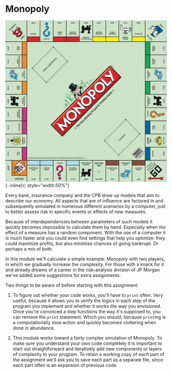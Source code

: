 # Monopoly

![](MonopolyBordInternationaal.jpg){:.inline}{: style="width:50%"}

Every bank, insurance company and the CPB draw up models that aim to describe our economy. All aspects that are of influence are factored in and subsequently simulated in numerous different scenarios by a computer, just to better assess risk in specific events or effects of new measures. 

Because of interdependencies between parameters of such models it quickly becomes impossible to calculate them by hand. Especially when the effect of a measure has a random component. With the use of a computer it is much faster and you could even find settings that help you optimize: they could maximize profits, but also minimize chances of going bankrupt. Or perhaps a mix of both.

In this module we'll calculate a simple example: Monopoly with two players, in which we gradually increase the complexity. For those with a knack for it and already dreams of a career in the risk-analysis division of JP Morgan we've added some suggestions for extra assignments.

Two things to be aware of before starting with this assignment:

1. To figure out whether your code works, you'll have to `print` often. Very useful, because it allows you to verify the logics in each step of the program you implement and whether it works the way you envisioned. Once you're convinced a step functions the way it's supposed to, you can remove the `print` statement. Which you should, because `print`ing is a computationally slow action and quickly becomes cluttering when done in abundance.

2. This module works toward a fairly complex simulation of Monopoly. To make sure you understand your own code completely it is important to start out straightforward and iteratively add new components or layers of complexity to your program. To retain a working copy of each part of the assignment we'll ask you to save each part as a separate file, since each part often is an expansion of previous code.
